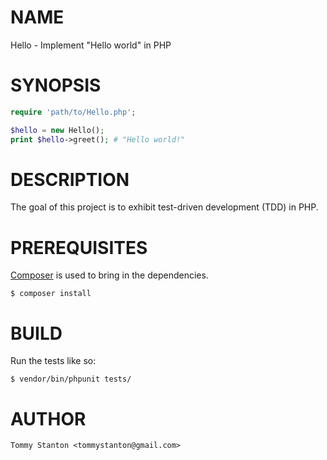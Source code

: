# NAME

Hello - Implement "Hello world" in PHP

# SYNOPSIS

```php
require 'path/to/Hello.php';

$hello = new Hello();
print $hello->greet(); # "Hello world!"
```

# DESCRIPTION

The goal of this project is to exhibit test-driven development (TDD) in
PHP.

# PREREQUISITES

[Composer](https://getcomposer.org/) is used to bring in the
dependencies.

```text
$ composer install
```

# BUILD

Run the tests like so:

```text
$ vendor/bin/phpunit tests/
```

# AUTHOR

`Tommy Stanton <tommystanton@gmail.com>`
